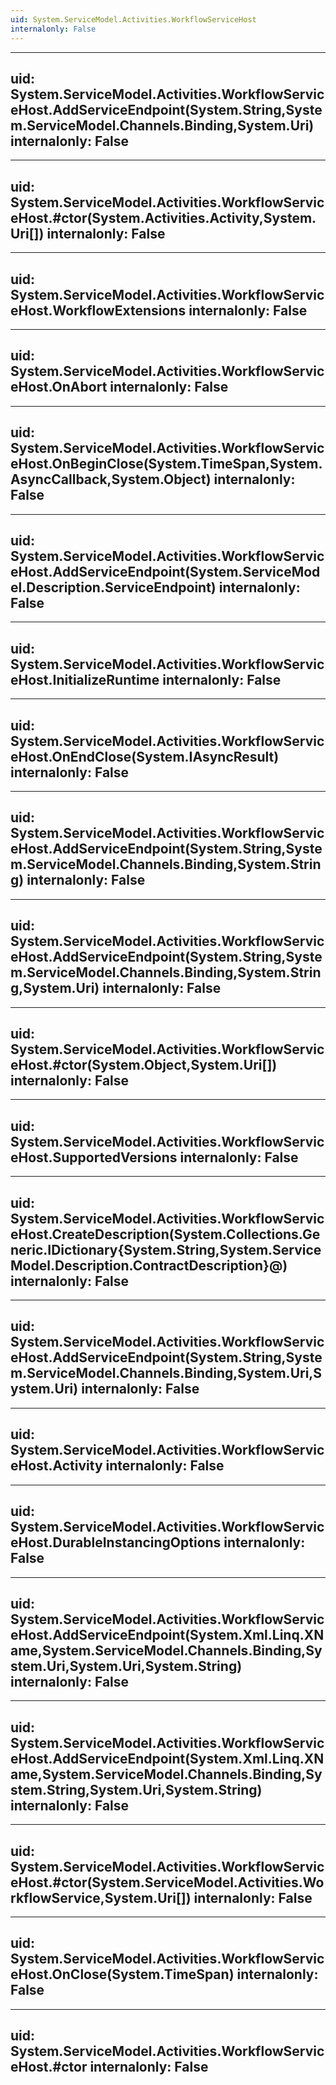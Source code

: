 ```yaml
---
uid: System.ServiceModel.Activities.WorkflowServiceHost
internalonly: False
---
```


---
uid: System.ServiceModel.Activities.WorkflowServiceHost.AddServiceEndpoint(System.String,System.ServiceModel.Channels.Binding,System.Uri)
internalonly: False
---

---
uid: System.ServiceModel.Activities.WorkflowServiceHost.#ctor(System.Activities.Activity,System.Uri[])
internalonly: False
---

---
uid: System.ServiceModel.Activities.WorkflowServiceHost.WorkflowExtensions
internalonly: False
---

---
uid: System.ServiceModel.Activities.WorkflowServiceHost.OnAbort
internalonly: False
---

---
uid: System.ServiceModel.Activities.WorkflowServiceHost.OnBeginClose(System.TimeSpan,System.AsyncCallback,System.Object)
internalonly: False
---

---
uid: System.ServiceModel.Activities.WorkflowServiceHost.AddServiceEndpoint(System.ServiceModel.Description.ServiceEndpoint)
internalonly: False
---

---
uid: System.ServiceModel.Activities.WorkflowServiceHost.InitializeRuntime
internalonly: False
---

---
uid: System.ServiceModel.Activities.WorkflowServiceHost.OnEndClose(System.IAsyncResult)
internalonly: False
---

---
uid: System.ServiceModel.Activities.WorkflowServiceHost.AddServiceEndpoint(System.String,System.ServiceModel.Channels.Binding,System.String)
internalonly: False
---

---
uid: System.ServiceModel.Activities.WorkflowServiceHost.AddServiceEndpoint(System.String,System.ServiceModel.Channels.Binding,System.String,System.Uri)
internalonly: False
---

---
uid: System.ServiceModel.Activities.WorkflowServiceHost.#ctor(System.Object,System.Uri[])
internalonly: False
---

---
uid: System.ServiceModel.Activities.WorkflowServiceHost.SupportedVersions
internalonly: False
---

---
uid: System.ServiceModel.Activities.WorkflowServiceHost.CreateDescription(System.Collections.Generic.IDictionary{System.String,System.ServiceModel.Description.ContractDescription}@)
internalonly: False
---

---
uid: System.ServiceModel.Activities.WorkflowServiceHost.AddServiceEndpoint(System.String,System.ServiceModel.Channels.Binding,System.Uri,System.Uri)
internalonly: False
---

---
uid: System.ServiceModel.Activities.WorkflowServiceHost.Activity
internalonly: False
---

---
uid: System.ServiceModel.Activities.WorkflowServiceHost.DurableInstancingOptions
internalonly: False
---

---
uid: System.ServiceModel.Activities.WorkflowServiceHost.AddServiceEndpoint(System.Xml.Linq.XName,System.ServiceModel.Channels.Binding,System.Uri,System.Uri,System.String)
internalonly: False
---

---
uid: System.ServiceModel.Activities.WorkflowServiceHost.AddServiceEndpoint(System.Xml.Linq.XName,System.ServiceModel.Channels.Binding,System.String,System.Uri,System.String)
internalonly: False
---

---
uid: System.ServiceModel.Activities.WorkflowServiceHost.#ctor(System.ServiceModel.Activities.WorkflowService,System.Uri[])
internalonly: False
---

---
uid: System.ServiceModel.Activities.WorkflowServiceHost.OnClose(System.TimeSpan)
internalonly: False
---

---
uid: System.ServiceModel.Activities.WorkflowServiceHost.#ctor
internalonly: False
---
